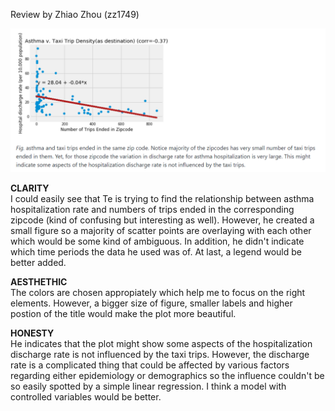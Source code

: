 Review by Zhiao Zhou (zz1749)


![Alt text](td928.png)

**CLARITY**  
I could easily see that Te is trying to find the relationship between asthma hospitalization rate and numbers of trips ended in the corresponding zipcode (kind of confusing but interesting as well). However, he created a small figure so a majority of scatter points are overlaying with each other which would be some kind of ambiguous. In addition, he didn't indicate which time periods the data he used was of. At last, a legend would be better added.
 
**AESTHETHIC**  
The colors are chosen appropiately which help me to focus on the right elements. However, a bigger size of figure, smaller labels and higher postion of the title would make the plot more beautiful.

**HONESTY**  
He indicates that the plot might show some aspects of the hospitalization discharge rate is not influenced by the taxi trips. However, the discharge rate is a complicated thing that could be affected by various factors regarding either epidemiology or demographics so the influence couldn't be so easily spotted by a simple linear regression. I think a model with controlled variables would be better.